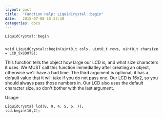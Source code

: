 ```yaml
---
layout: post
title:  "Function Help: LiquidCrystal::begin"
date:   2015-07-08 15:37:30
categories: docs
---
```


	LiquidCrystal::begin


	void LiquidCrystal::begin(uint8_t cols, uint8_t rows, uint8_t charsize = LCD_5x8DOTS);

This function tells the object how large our LCD is, and what size characters it uses. We MUST call this function immediatley after creating an object, otherwise we'll have a bad time.
The third argument is optional; it has a default value that it will take if you do not pass one. 
Our LCD is 16x2, so you should always pass those numbers in. Our LCD also uses the default character size, so don't bother with the last argument.

Usage:

	LiquidCrystal lcd(8, 9, 4, 5, 6, 7);
	lcd.begin(16,2);


